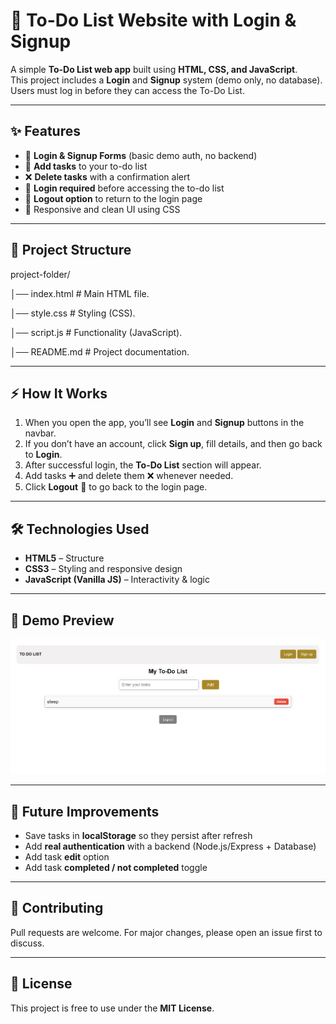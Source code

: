 # 📝 To-Do List Website with Login & Signup

A simple **To-Do List web app** built using **HTML, CSS, and JavaScript**.  
This project includes a **Login** and **Signup** system (demo only, no database).  
Users must log in before they can access the To-Do List.

---

## ✨ Features
- 🔑 **Login & Signup Forms** (basic demo auth, no backend)
- 📝 **Add tasks** to your to-do list
- ❌ **Delete tasks** with a confirmation alert
- 👤 **Login required** before accessing the to-do list
- 🚪 **Logout option** to return to the login page
- 🎨 Responsive and clean UI using CSS

---

## 📂 Project Structure
project-folder/

│── index.html # Main HTML file.

│── style.css # Styling (CSS).

│── script.js # Functionality (JavaScript).

│── README.md # Project documentation.


---

## ⚡ How It Works
1. When you open the app, you’ll see **Login** and **Signup** buttons in the navbar.  
2. If you don’t have an account, click **Sign up**, fill details, and then go back to **Login**.  
3. After successful login, the **To-Do List** section will appear.  
4. Add tasks ➕ and delete them ❌ whenever needed.  
5. Click **Logout** 🚪 to go back to the login page.

---

## 🛠️ Technologies Used
- **HTML5** – Structure  
- **CSS3** – Styling and responsive design  
- **JavaScript (Vanilla JS)** – Interactivity & logic  

---

## 📸 Demo Preview
 ![Todo List Screenshot](images/img.png)

---

## 🚀 Future Improvements
- Save tasks in **localStorage** so they persist after refresh  
- Add **real authentication** with a backend (Node.js/Express + Database)  
- Add task **edit** option  
- Add task **completed / not completed** toggle  

---

## 🤝 Contributing
Pull requests are welcome. For major changes, please open an issue first to discuss.  

---

## 📜 License
This project is free to use under the **MIT License**.
